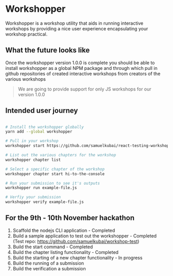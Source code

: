 # Workshopper

Workshopper is a workshop utility that aids in running interactive workshops by providing
a nice user experience encapsulating your workshop practical.

## What the future looks like
Once the workshopper version 1.0.0 is complete you should be able to install workshopper
as a global NPM package and through which pull in github repositories of created
interactive workshops from creators of the various workshops

> We are going to provide support for only JS workshops for our version 1.0.0

## Intended user journey

```bash

# Install the workshopper globally
yarn add --global workshopper

# Pull in your workshop
workshopper start https://github.com/samuelkubai/react-testing-workshop

# List out the various chapters for the workshop
workshopper chapter list

# Select a specific chapter of the workshop
workshopper chapter start hi-to-the-console

# Run your submission to see it's outputs
workshopper run example-file.js

# Verfiy your submission
workshopper verify example-file.js 

```

## For the 9th - 10th November hackathon

1. Scaffold the nodejs CLI application - Completed
2. Build a sample application to test out the workshopper - Completed (Test repo: https://github.com/samuelkubai/workshop-test)
3. Build the start command - Completed
4. Build the chapter listing functionality - Completed
5. Build the starting of a new chapter functionality - In progress
6. Build the running of a submission
7. Build the verification a submission
